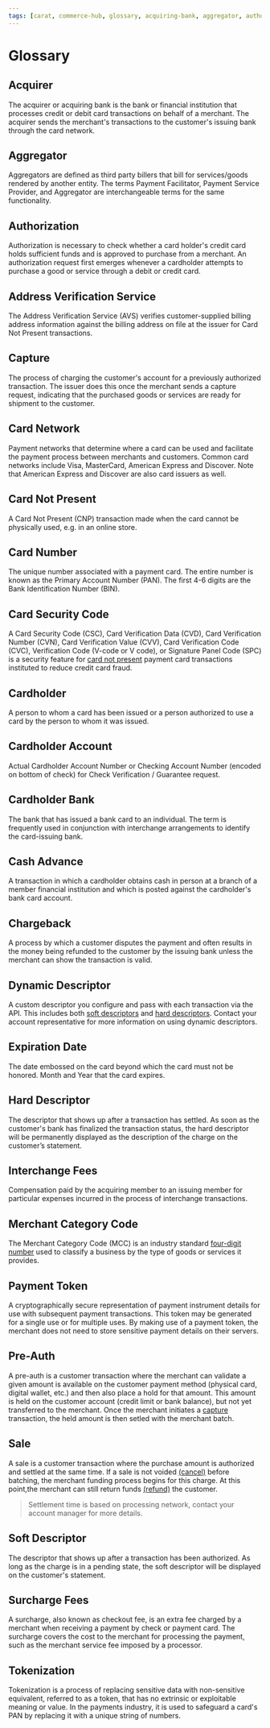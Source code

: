 ```yaml
---
tags: [carat, commerce-hub, glossary, acquiring-bank, aggregator, authorization, AVS, capture, card-network, card-not-present, pre-auth, sale, surcharge, soft-descriptor, tokenization, ]
---
```


# Glossary

## Acquirer
The acquirer or acquiring bank is the bank or financial institution that processes credit or debit card transactions on behalf of a merchant. The acquirer sends the merchant's transactions to the customer's issuing bank through the card network.

## Aggregator
Aggregators are defined as third party billers that bill for services/goods rendered by another entity. The terms Payment Facilitator, Payment Service Provider, and Aggregator are interchangeable terms for the same functionality.

## Authorization
Authorization is necessary to check whether a card holder's credit card holds sufficient funds and is approved to purchase from a merchant. An authorization request first emerges whenever a cardholder attempts to purchase a good or service through a debit or credit card.


## Address Verification Service 
The Address Verification Service (AVS) verifies customer-supplied billing address information against the billing address on file at the issuer for Card Not Present transactions.


## Capture
The process of charging the customer's account for a previously authorized transaction. The issuer does this once the merchant sends a capture request, indicating that the purchased goods or services are ready for shipment to the customer.


## Card Network
Payment networks that determine where a card can be used and facilitate the payment process between merchants and customers. Common card networks include Visa, MasterCard, American Express and Discover. Note that American Express and Discover are also card issuers as well.


## Card Not Present
A Card Not Present (CNP) transaction made when the card cannot be physically used, e.g. in an online store.


## Card Number
The unique number associated with a payment card. The entire number is known as the Primary Account Number (PAN). The first 4-6 digits are the Bank Identification Number (BIN).

## Card Security Code
A Card Security Code (CSC), Card Verification Data (CVD), Card Verification Number (CVN), Card Verification Value (CVV), Card Verification Code (CVC), Verification Code (V-code or V code), or Signature Panel Code (SPC) is a security feature for [card not present](#cardnotpresent) payment card transactions instituted to reduce credit card fraud.

## Cardholder
A person to whom a card has been issued or a person authorized to use a card by the person to whom it was issued.

## Cardholder Account
Actual Cardholder Account Number or Checking Account Number (encoded on bottom of check) for Check Verification / Guarantee request.

## Cardholder Bank
The bank that has issued a bank card to an individual. The term is frequently used in conjunction with interchange arrangements to identify the card-issuing bank.

## Cash Advance
A transaction in which a cardholder obtains cash in person at a branch of a member financial institution and which is posted against the cardholder's bank card account.

## Chargeback
A process by which a customer disputes the payment and often results in the money being refunded to the customer by the issuing bank unless the merchant can show the transaction is valid.

## Dynamic Descriptor
A custom descriptor you configure and pass with each transaction via the API. This includes both [soft descriptors](#softdescriptor) and [hard descriptors](#harddescriptor). Contact your account representative for more information on using dynamic descriptors.

## Expiration Date
The date embossed on the card beyond which the card must not be honored. Month and Year that the card expires.

## Hard Descriptor
The descriptor that shows up after a transaction has settled. As soon as the customer's bank has finalized the transaction status, the hard descriptor will be permanently displayed as the description of the charge on the customer’s statement.

## Interchange Fees
Compensation paid by the acquiring member to an issuing member for particular expenses incurred in the process of interchange transactions.

## Merchant Category Code
The Merchant Category Code (MCC) is an industry standard [four-digit number](?path=docs/Resources/Master-Data/Merchant-Category-Code.md) used to classify a business by the type of goods or services it provides.

## Payment Token
A cryptographically secure representation of payment instrument details for use with subsequent payment transactions. This token may be generated for a single use or for multiple uses. By making use of a payment token, the merchant does not need to store sensitive payment details on their servers.


## Pre-Auth
A pre-auth is a customer transaction where the merchant can validate a given amount is available on the customer payment method (physical card, digital wallet, etc.) and then also place a hold for that amount. This amount is held on the customer account (credit limit or bank balance), but not yet transferred to the merchant. Once the merchant initiates a [capture](?path=docs/Resources/API-Documents/Payments/Capture.md) transaction, the held amount is then setled with the merchant batch.

## Sale
A sale is a customer transaction where the purchase amount is authorized and settled at the same time. If a sale is not voided [(cancel)](?path=docs/Resources/API-Documents/Payments/Cancel.md) before batching, the merchant funding process begins for this charge. At this point,the merchant can still return funds [(refund)](?path=docs/Resources/API-Documents/Payments/Refund.md) the customer.

<!-- theme: warning -->
> 
>Settlement time is based on processing network, contact your account manager for more details.

## Soft Descriptor
The descriptor that shows up after a transaction has been authorized. As long as the charge is in a pending state, the soft descriptor will be displayed on the customer's statement.

## Surcharge Fees
A surcharge, also known as checkout fee, is an extra fee charged by a merchant when receiving a payment by check or payment card. The surcharge covers the cost to the merchant for processing the payment, such as the merchant service fee imposed by a processor.

## Tokenization
Tokenization is a process of replacing sensitive data with non-sensitive equivalent, referred to as a token, that has no extrinsic or exploitable meaning or value. In the payments industry, it is used to safeguard a card's PAN by replacing it with a unique string of numbers.